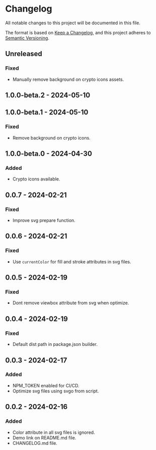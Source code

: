 # Changelog

All notable changes to this project will be documented in this file.

The format is based on [Keep a Changelog](https://keepachangelog.com/en/1.1.0/),
and this project adheres to [Semantic Versioning](https://semver.org/spec/v2.0.0.html).

## Unreleased
### Fixed
- Manually remove background on crypto icons assets.

## 1.0.0-beta.2 - 2024-05-10

## 1.0.0-beta.1 - 2024-05-10
### Fixed
- Remove background on crypto icons.

## 1.0.0-beta.0 - 2024-04-30
### Added
- Crypto icons available.

## 0.0.7 - 2024-02-21
### Fixed
- Improve svg prepare function.

## 0.0.6 - 2024-02-21
### Fixed
- Use `currentColor` for fill and stroke attributes in svg files.

## 0.0.5 - 2024-02-19
### Fixed
- Dont remove viewbox attribute from svg when optimize.

## 0.0.4 - 2024-02-19
### Fixed
- Default dist path in package.json builder.

## 0.0.3 - 2024-02-17
### Added
- NPM_TOKEN enabled for CI/CD.
- Optimize svg files using svgo from script.

## 0.0.2 - 2024-02-16
### Added
- Color attribute in all svg files is ignored.
- Demo link on README.md file.
- CHANGELOG.md file.

